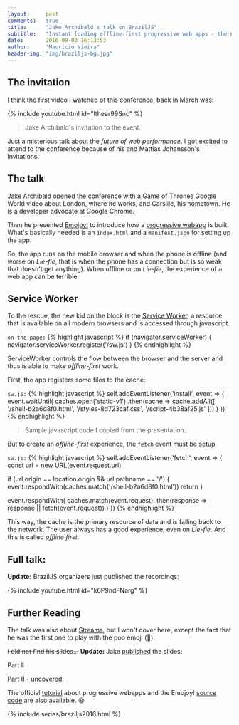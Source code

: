 ```yaml
---
layout:     post
comments:   true
title:      "Jake Archibald's talk on BrazilJS"
subtitle:   "Instant loading offline-first progressive web apps - the next generation - part II uncovered "
date:       2016-09-03 16:13:53
author:     "Mauricio Vieira"
header-img: "img/braziljs-bg.jpg"
---
```


<h2 class="section-heading">The invitation</h2>

I think the first video I watched of this conference, back in March was:

{% include youtube.html id="lthear99Snc" %}

<blockquote>Jake Archibald's invitation to the event.</blockquote>

Just a misterious talk about the _future of web performance_. I got excited to attend to the conference because of his and Mattias Johansson's invitations. 

<h2 class="section-heading">The talk</h2>

[Jake Archibald](https://jakearchibald.com) opened the conference with a Game of Thrones Google World video about London, where he works, and Carslile, his hometown. He is a developer advocate at Google Chrome.

Then he presented [Emojoy!](http://jakearchibald-gcm.appspot.com) to introduce how a [progressive webapp](https://developers.google.com/web/progressive-web-apps/) is built. What's basically needed is an <code>index.html</code> and a <code>manifest.json</code> for setting up the app.

So, the app runs on the mobile browser and when the phone is offline (and worse on _Lie-fie_, that is when the phone has a connection but is so weak that doesn't get anything). When offline or on _Lie-fie_, the experience of a web app can be terrible.

<h2 class="section-heading">Service Worker</h2>

To the rescue, the new kid on the block is the [Service Worker](http://www.html5rocks.com/en/tutorials/service-worker/introduction/), a resource that is available on all modern browsers and is accessed through javascript.

<code>on the page:</code>
{% highlight javascript %}
if (navigator.serviceWorker) {
  navigator.serviceWorker.register('/sw.js')
}
{% endhighlight %}

ServiceWorker controls the flow between the browser and the server and thus is able to make _offline-first_ work.

First, the app registers some files to the cache:

<code>sw.js:</code>
{% highlight javascript %}
self.addEventListener('install', event => {
  event.waitUntil(
    caches.open('static-v1')
      .then(cache => cache.addAll([
        '/shell-b2a6d8f0.html',
        '/styles-8d723caf.css',
        '/script-4b38af25.js'
      ]))
  )
})
{% endhighlight %}
<blockquote>Sample javascript code I copied from the presentation.</blockquote>

But to create an _offline-first_ experience, the <code>fetch</code> event must be setup.

<code>sw.js:</code>
{% highlight javascript %}
self.addEventListener('fetch', event => {
  const url = new URL(event.request.url)

  if (url.origin == location.origin && url.pathname == '/') {
    event.respondWith(caches.match('/shell-b2a6d8f0.html'))
    return
  }

  event.respondWith(
    caches.match(event.request).
      then(response => response || fetch(event.request))
  )
})
{% endhighlight %}

This way, the cache is the primary resource of data and is falling back to the network. The user always has a good experience, even on _Lie-fie_. And this is called _offline first_.


<h2 class="section-heading">Full talk:</h2>

<b>Update:</b> BrazilJS organizers just published the recordings:

{% include youtube.html id="k6P9ndFNarg" %}

<h2 class="section-heading">Further Reading</h2>

The talk was also about [Streams](https://jakearchibald.com/2016/streams-ftw/), but I won't cover here, except the fact that he was the first one to play with the poo emoji (💩).

<s>I did not find his slides...</s> <b>Update:</b> Jake [published](https://twitter.com/jaffathecake/status/772211953460707328) the slides:

Part I:
<script async class="speakerdeck-embed" data-id="f3406bb4c82744738ede2f3d2ab1bb74" data-ratio="1.77777777777778" src="//speakerdeck.com/assets/embed.js"></script>

Part II - uncovered:
<script async class="speakerdeck-embed" data-id="ef3764c11dbf4091b1bcaf2750f9372b" data-ratio="1.77777777777778" src="//speakerdeck.com/assets/embed.js"></script>

The official [tutorial](https://developers.google.com/web/fundamentals/getting-started/) about progressive webapps and the Emojoy! [source code](https://github.com/jakearchibald/emojoy/) are also available. 😃

{% include series/braziljs2016.html %}
